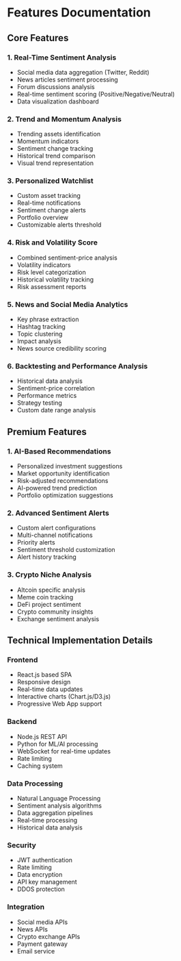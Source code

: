 # Features Documentation

## Core Features

### 1. Real-Time Sentiment Analysis
- Social media data aggregation (Twitter, Reddit)
- News articles sentiment processing
- Forum discussions analysis
- Real-time sentiment scoring (Positive/Negative/Neutral)
- Data visualization dashboard

### 2. Trend and Momentum Analysis
- Trending assets identification
- Momentum indicators
- Sentiment change tracking
- Historical trend comparison
- Visual trend representation

### 3. Personalized Watchlist
- Custom asset tracking
- Real-time notifications
- Sentiment change alerts
- Portfolio overview
- Customizable alerts threshold

### 4. Risk and Volatility Score
- Combined sentiment-price analysis
- Volatility indicators
- Risk level categorization
- Historical volatility tracking
- Risk assessment reports

### 5. News and Social Media Analytics
- Key phrase extraction
- Hashtag tracking
- Topic clustering
- Impact analysis
- News source credibility scoring

### 6. Backtesting and Performance Analysis
- Historical data analysis
- Sentiment-price correlation
- Performance metrics
- Strategy testing
- Custom date range analysis

## Premium Features

### 1. AI-Based Recommendations
- Personalized investment suggestions
- Market opportunity identification
- Risk-adjusted recommendations
- AI-powered trend prediction
- Portfolio optimization suggestions

### 2. Advanced Sentiment Alerts
- Custom alert configurations
- Multi-channel notifications
- Priority alerts
- Sentiment threshold customization
- Alert history tracking

### 3. Crypto Niche Analysis
- Altcoin specific analysis
- Meme coin tracking
- DeFi project sentiment
- Crypto community insights
- Exchange sentiment analysis

## Technical Implementation Details

### Frontend
- React.js based SPA
- Responsive design
- Real-time data updates
- Interactive charts (Chart.js/D3.js)
- Progressive Web App support

### Backend
- Node.js REST API
- Python for ML/AI processing
- WebSocket for real-time updates
- Rate limiting
- Caching system

### Data Processing
- Natural Language Processing
- Sentiment analysis algorithms
- Data aggregation pipelines
- Real-time processing
- Historical data analysis

### Security
- JWT authentication
- Rate limiting
- Data encryption
- API key management
- DDOS protection

### Integration
- Social media APIs
- News APIs
- Crypto exchange APIs
- Payment gateway
- Email service 